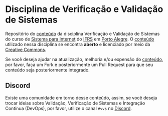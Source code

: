 # Disciplina de Verificação e Validação de Sistemas

Repositório do [conteúdo](https://vvs.rpmhub.dev) da disciplina Verificação e Validação de Sistemas do curso de [Sistema para Internet](http://www.poa.ifrs.edu.br/index.php?option=com_content&view=article&layout=edit&id=3206) do [IFRS](https://ifrs.edu.br) em [Porto Alegre](http://poa.ifrs.edu.br). O [conteúdo](https://vvs.rpmhub.dev) utilizado nessa disciplina se encontra **aberto** e licenciado por meio da [Creative Commons](https://github.com/rodrigoprestesmachado/vvs/blob/master/LICENSE.md).

Se você deseja ajudar na atualização, melhoria e/ou expensão do [conteúdo](https://vvs.rpmhub.dev), por favor, faça um Fork e posteriormente um Pull Request para que seu conteúdo seja posteriormente integrado.
## Discord

Existe uma comunidade em torno desse conteúdo, assim, se você deseja trocar ideias sobre Validação, Verificação de Sistemas e Integração Contínua (DevOps), por favor, utilize o canal `#vvs` no [Discord](https://discord.com/invite/C29cqvm).